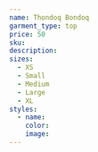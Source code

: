 ```yaml
---
name: Thondoq Bondoq
garment_type: top
price: 50
sku:
description:
sizes:
  - XS
  - Small
  - Medium
  - Large
  - XL
styles:
  - name:
    color:
    image:
---
```

